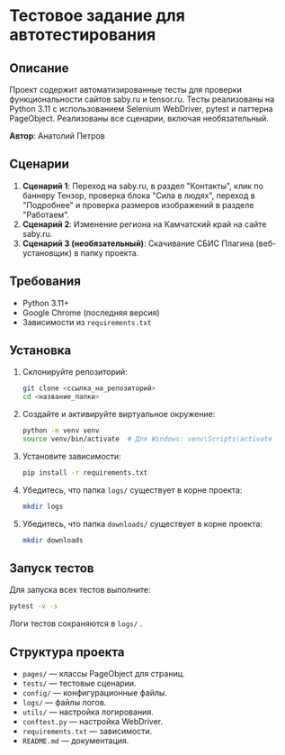 # Тестовое задание для автотестирования

## Описание
Проект содержит автоматизированные тесты для проверки функциональности сайтов saby.ru и tensor.ru. Тесты реализованы на Python 3.11 с использованием Selenium WebDriver, pytest и паттерна PageObject. Реализованы все сценарии, включая необязательный.

**Автор**: Анатолий Петров

## Сценарии
1. **Сценарий 1**: Переход на saby.ru, в раздел "Контакты", клик по баннеру Тензор, проверка блока "Сила в людях", переход в "Подробнее" и проверка размеров изображений в разделе "Работаем".
2. **Сценарий 2**: Изменение региона на Камчатский край на сайте saby.ru.
3. **Сценарий 3 (необязательный)**: Скачивание СБИС Плагина (веб-установщик) в папку проекта.

## Требования
- Python 3.11+
- Google Chrome (последняя версия)
- Зависимости из `requirements.txt`

## Установка
1. Склонируйте репозиторий:
   ```bash
   git clone <ссылка_на_репозиторий>
   cd <название_папки>
   ```
2. Создайте и активируйте виртуальное окружение:
   ```bash
   python -m venv venv
   source venv/bin/activate  # Для Windows: venv\Scripts\activate
   ```
3. Установите зависимости:
   ```bash
   pip install -r requirements.txt
   ```
4. Убедитесь, что папка `logs/` существует в корне проекта:
   ```bash
   mkdir logs
   ```
5. Убедитесь, что папка `downloads/` существует в корне проекта:
   ```bash
   mkdir downloads
   ```
 
  
## Запуск тестов
Для запуска всех тестов выполните:
```bash
pytest -v -s
```
Логи тестов сохраняются в `logs/` .

## Структура проекта
- `pages/` — классы PageObject для страниц.
- `tests/` — тестовые сценарии.
- `config/` — конфигурационные файлы.
- `logs/` — файлы логов.
- `utils/` — настройка логирования.
- `conftest.py` — настройка WebDriver.
- `requirements.txt` — зависимости.
- `README.md` — документация.


